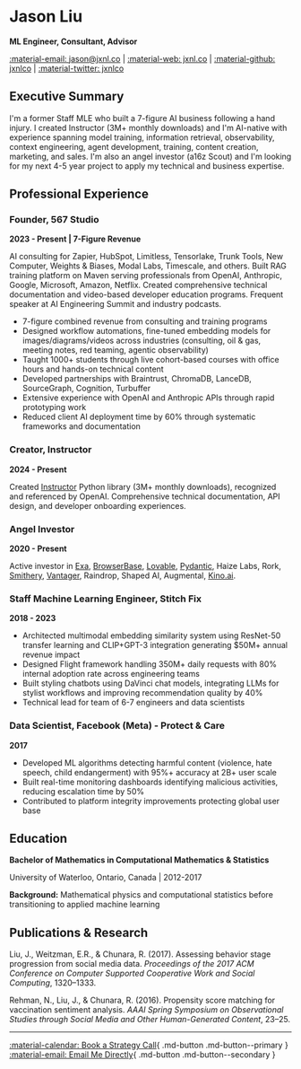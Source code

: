 # Jason Liu

**ML Engineer, Consultant, Advisor**

[:material-email: jason@jxnl.co](mailto:jason@jxnl.co) | [:material-web: jxnl.co](https://jxnl.co) | [:material-github: jxnlco](https://github.com/jxnlco) | [:material-twitter: jxnlco](https://twitter.com/jxnlco)

## Executive Summary

I'm a former Staff MLE who built a 7-figure AI business following a hand injury. I created Instructor (3M+ monthly downloads) and I'm AI-native with experience spanning model training, information retrieval, observability, context engineering, agent development, training, content creation, marketing, and sales. I'm also an angel investor (a16z Scout) and I'm looking for my next 4-5 year project to apply my technical and business expertise.

## Professional Experience

### Founder, 567 Studio

**2023 - Present | 7-Figure Revenue**

AI consulting for Zapier, HubSpot, Limitless, Tensorlake, Trunk Tools, New Computer, Weights & Biases, Modal Labs, Timescale, and others. Built RAG training platform on Maven serving professionals from OpenAI, Anthropic, Google, Microsoft, Amazon, Netflix. Created comprehensive technical documentation and video-based developer education programs. Frequent speaker at AI Engineering Summit and industry podcasts.

- 7-figure combined revenue from consulting and training programs  
- Designed workflow automations, fine-tuned embedding models for images/diagrams/videos across industries (consulting, oil & gas, meeting notes, red teaming, agentic observability)
- Taught 1000+ students through live cohort-based courses with office hours and hands-on technical content
- Developed partnerships with Braintrust, ChromaDB, LanceDB, SourceGraph, Cognition, Turbuffer
- Extensive experience with OpenAI and Anthropic APIs through rapid prototyping work
- Reduced client AI deployment time by 60% through systematic frameworks and documentation

### Creator, Instructor

**2024 - Present**

Created [Instructor](https://python.useinstructor.com/) Python library (3M+ monthly downloads), recognized and referenced by OpenAI. Comprehensive technical documentation, API design, and developer onboarding experiences.

### Angel Investor

**2020 - Present**

Active investor in [Exa](https://exa.ai/), [BrowserBase](https://browserbase.com/), [Lovable](https://lovable.dev/), [Pydantic](https://pydantic.dev/), Haize Labs, Rork, [Smithery](https://smithery.ai/), [Vantager](https://www.vantager.co/), Raindrop, Shaped AI, Augmental, [Kino.ai](https://kino.ai/).

### Staff Machine Learning Engineer, Stitch Fix

**2018 - 2023**

- Architected multimodal embedding similarity system using ResNet-50 transfer learning and CLIP+GPT-3 integration generating $50M+ annual revenue impact
- Designed Flight framework handling 350M+ daily requests with 80% internal adoption rate across engineering teams
- Built styling chatbots using DaVinci chat models, integrating LLMs for stylist workflows and improving recommendation quality by 40%
- Technical lead for team of 6-7 engineers and data scientists

### Data Scientist, Facebook (Meta) - Protect & Care

**2017**

- Developed ML algorithms detecting harmful content (violence, hate speech, child endangerment) with 95%+ accuracy at 2B+ user scale
- Built real-time monitoring dashboards identifying malicious activities, reducing escalation time by 50%
- Contributed to platform integrity improvements protecting global user base

## Education

**Bachelor of Mathematics in Computational Mathematics & Statistics**

University of Waterloo, Ontario, Canada | 2012-2017

**Background:** Mathematical physics and computational statistics before transitioning to applied machine learning

## Publications & Research

Liu, J., Weitzman, E.R., & Chunara, R. (2017). Assessing behavior stage progression from social media data. *Proceedings of the 2017 ACM Conference on Computer Supported Cooperative Work and Social Computing*, 1320–1333.

Rehman, N., Liu, J., & Chunara, R. (2016). Propensity score matching for vaccination sentiment analysis. *AAAI Spring Symposium on Observational Studies through Social Media and Other Human-Generated Content*, 23–25.

---

[:material-calendar: Book a Strategy Call](https://form.typeform.com/to/hQH2X1bI){ .md-button .md-button--primary }
[:material-email: Email Me Directly](mailto:jason@jxnl.co){ .md-button .md-button--secondary }